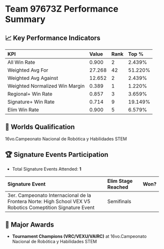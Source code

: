 # Team 97673Z Performance Summary

## 📈 Key Performance Indicators
| KPI | Value | Rank | Top % |
|:---|:---|:---|:---|
| All Win Rate | 0.900 | 2 | 2.439% |
| Weighted Avg For | 27.268 | 42 | 51.220% |
| Weighted Avg Against | 12.652 | 2 | 2.439% |
| Weighted Normalized Win Margin | 0.389 | 1 | 1.220% |
| Regional+ Win Rate | 0.857 | 3 | 3.659% |
| Signature+ Win Rate | 0.714 | 9 | 19.149% |
| Elim Win Rate | 0.900 | 5 | 6.579% |


## 🎯 Worlds Qualification
16vo.Campeonato Nacional de Robótica y Habilidades STEM

## 🏆 Signature Events Participation
- Total Signature Events Attended: **1**

| Signature Event | Elim Stage Reached | Won? |
|:----------------|:-------------------|:----|
| 3er. Campeonato Internacional de la Frontera Norte: High School VEX V5 Robotics Comeptition Signature Event | Semifinals |  |


## 🥇 Major Awards
- **Tournament Champions (VRC/VEXU/VAIRC)** at 16vo.Campeonato Nacional de Robótica y Habilidades STEM

